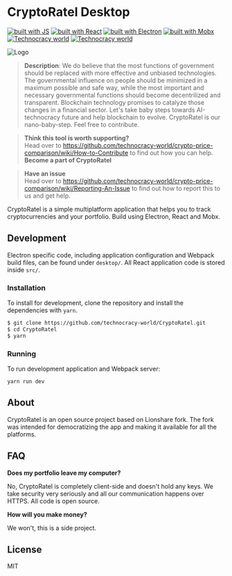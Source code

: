# CryptoRatel Desktop
[![built with JS](https://img.shields.io/badge/built%20with-JavaScript-orange.svg)](https://www.javascript.com/)
[![built with React](https://img.shields.io/badge/built%20with-React-orange.svg)](https://reactjs.org/)
[![built with Electron](https://img.shields.io/badge/built%20with-Electron-orange.svg)](https://electron.atom.io/)
[![built with Mobx](https://img.shields.io/badge/built%20with-Mobx-orange.svg)](https://mobx.js.org/)
[![Technocracy world](https://img.shields.io/badge/AI-TechnoCracy-blue.svg)](https://github.com/technocracy-world)
[![Technocracy world](https://img.shields.io/badge/Blockchain-World-blue.svg)](https://github.com/technocracy-world)





![Logo](https://i.imgur.com/vnifpnd.png)

> **Description**: We do believe that the most functions of government should be replaced with more effective and unbiased technologies. The governmental influence on people should be minimized in a maximum possible and safe way, while the most important and necessary governmental functions should become decentrilized and transparent. Blockchain technology promises to catalyze those changes in a financial sector. Let's take baby steps towards AI-technocracy future and help blockchain to evolve. CryptoRatel is our nano-baby-step. Feel free to contribute.

> **Think this tool is worth supporting?**  
Head over to https://github.com/technocracy-world/crypto-price-comparison/wiki/How-to-Contribute to find out how you can help.
**Become a part of CryptoRatel**  

> **Have an issue**  
Head over to https://github.com/technocracy-world/crypto-price-comparison/wiki/Reporting-An-Issue to find out how to report this to us and get help.



CryptoRatel is a simple multiplatform application that helps you to track cryptocurrencies and
your portfolio. Build using Electron, React and Mobx.




## Development

Electron specific code, including application configuration and Webpack build files,
can be found under `desktop/`. All React application code is stored inside `src/`.

### Installation

To install for development, clone the repository and install the dependencies with `yarn`.

```bash
$ git clone https://github.com/technocracy-world/CryptoRatel.git
$ cd CryptoRatel
$ yarn 
```

### Running

To run development application and Webpack server:

```
yarn run dev
```

## About

CryptoRatel is an open source project based on Lionshare fork. The fork was intended for democratizing the app and making it available for
all the platforms.



## FAQ
**Does my portfolio leave my computer?**

No, CryptoRatel is completely client-side and doesn't hold any keys. We take security very seriously and all our communication happens over HTTPS. All code is open source.

**How will you make money?**

We won't, this is a side project.


## License

MIT

